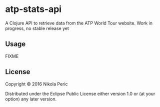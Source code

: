 # atp-stats-api

A Clojure API to retrieve data from the ATP World Tour website. Work in progress, no stable release yet

## Usage

FIXME

## License

Copyright © 2016 Nikola Peric

Distributed under the Eclipse Public License either version 1.0 or (at
your option) any later version.
